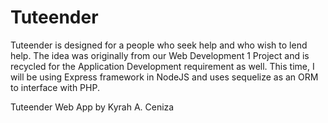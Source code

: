 # Tuteender
Tuteender is designed for a people who seek help and who wish to lend help. The idea was originally from our Web Development 1 Project and is recycled for the Application Development requirement as well. This time, I will be using  Express framework in NodeJS and uses sequelize as an ORM to interface with PHP. 

Tuteender Web App by Kyrah A. Ceniza 
